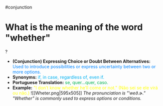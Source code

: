 #conjunction

# What is the meaning of the word "whether"
?
* **(Conjunction) Expressing Choice or Doubt Between Alternatives:** <span style="color:rgb(0, 132, 255)">Used to introduce possibilities or express uncertainty between two or more options.</span>
* **Synonyms:** <span style="color:rgb(0, 176, 240)">if, in case, regardless of, even if.</span>
* **Portuguese Translation:** <span style="color:rgb(0, 176, 80)">se, quer...quer, caso.</span>
* **Example:** <span style="color:rgb(255, 255, 0)">"I don’t know whether he’ll come or not." (Não sei se ele virá ou não.)</span>
![[Wheter.png|595x505]]
*The pronunciation is "ˈweð.ɚ." "Whether" is commonly used to express options or conditions.*
<!--SR:!2025-07-04,3,250-->

